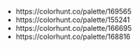<ul>
  <li>https://colorhunt.co/palette/169565</li>
  <li>https://colorhunt.co/palette/155241</li>
  <li>https://colorhunt.co/palette/166695</li>
  <li>https://colorhunt.co/palette/168816</li>
</ul>
